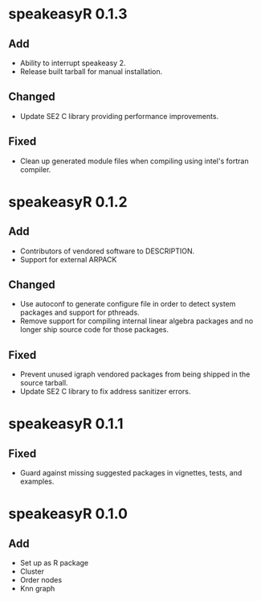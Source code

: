 # speakeasyR 0.1.3

## Add

- Ability to interrupt speakeasy 2.
- Release built tarball for manual installation.

## Changed

- Update SE2 C library providing performance improvements.

## Fixed

- Clean up generated module files when compiling using intel's fortran compiler.

# speakeasyR 0.1.2

## Add

- Contributors of vendored software to DESCRIPTION.
- Support for external ARPACK

## Changed

- Use autoconf to generate configure file in order to detect system packages and support for pthreads.
- Remove support for compiling internal linear algebra packages and no longer ship source code for those packages.

## Fixed

- Prevent unused igraph vendored packages from being shipped in the source tarball.
- Update SE2 C library to fix address sanitizer errors.

# speakeasyR 0.1.1

## Fixed

- Guard against missing suggested packages in vignettes, tests, and examples.

# speakeasyR 0.1.0

## Add

- Set up as R package
- Cluster
- Order nodes
- Knn graph
